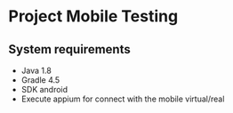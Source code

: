# Project Mobile Testing
## System requirements
* Java 1.8
* Gradle 4.5
* SDK android
* Execute appium for connect with the mobile virtual/real
